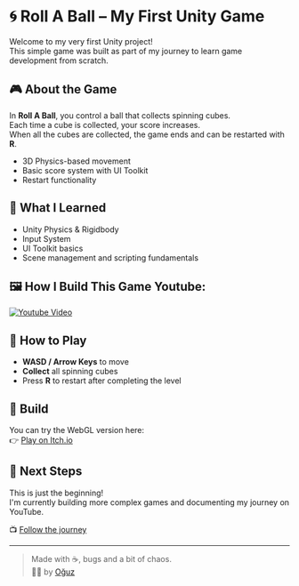 # 🌀 Roll A Ball – My First Unity Game

Welcome to my very first Unity project!  
This simple game was built as part of my journey to learn game development from scratch.

## 🎮 About the Game

In **Roll A Ball**, you control a ball that collects spinning cubes.  
Each time a cube is collected, your score increases.  
When all the cubes are collected, the game ends and can be restarted with **R**.

- 3D Physics-based movement
- Basic score system with UI Toolkit
- Restart functionality

## 🧠 What I Learned

- Unity Physics & Rigidbody
- Input System
- UI Toolkit basics
- Scene management and scripting fundamentals

## 🖼️ How I Build This Game  Youtube:

[![Youtube Video](https://img.youtube.com/vi/s2fTzIu-jUA/0.jpg)](https://www.youtube.com/watch?v=s2fTzIu-jUA)

## 🔧 How to Play

- **WASD / Arrow Keys** to move
- **Collect** all spinning cubes
- Press **R** to restart after completing the level

## 📁 Build

You can try the WebGL version here:  
👉 [Play on Itch.io](https://coffeeandnulls.itch.io/roll-a-ball)

## 🚀 Next Steps

This is just the beginning!  
I'm currently building more complex games and documenting my journey on YouTube.

📺 [Follow the journey](https://www.youtube.com/@coffeeandnulls)

---

> Made with ☕, bugs and a bit of chaos.  
> 🧑‍💻 by [Oğuz](https://github.com/coffeeandnulls)

